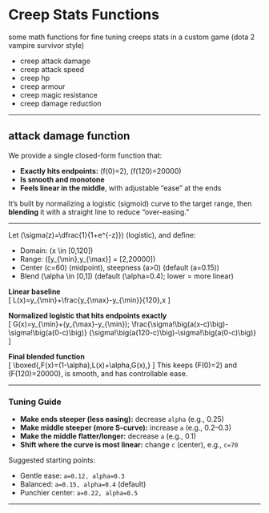 # Creep Stats Functions

some math functions for fine tuning creeps stats in a custom game (dota 2 vampire survivor style)

- creep attack damage
- creep attack speed
- creep hp
- creep armour
- creep magic resistance
- creep damage reduction

---

## attack damage function

We provide a single closed-form function that:

- **Exactly hits endpoints:** \(f(0)=2\), \(f(120)=20000\)  
- **Is smooth and monotone**  
- **Feels linear in the middle**, with adjustable “ease” at the ends

It’s built by normalizing a logistic (sigmoid) curve to the target range, then **blending** it with a straight line to reduce “over-easing.”

---

Let \(\sigma(z)=\dfrac{1}{1+e^{-z}}\) (logistic), and define:

- Domain: \(x \in [0,120]\)  
- Range: \([y_{\min},y_{\max}] = [2,20000]\)  
- Center \(c=60\) (midpoint), steepness \(a>0\) (default \(a=0.15\))  
- Blend \(\alpha \in [0,1]\) (default \(\alpha=0.4\); lower = more linear)

**Linear baseline**  
\[
L(x)=y_{\min}+\frac{y_{\max}-y_{\min}}{120}\,x
\]

**Normalized logistic that hits endpoints exactly**  
\[
G(x)=y_{\min}+(y_{\max}-y_{\min})\;
\frac{\sigma\!\big(a(x-c)\big)-\sigma\!\big(a(0-c)\big)}
{\sigma\!\big(a(120-c)\big)-\sigma\!\big(a(0-c)\big)}
\]

**Final blended function**  
\[
\boxed{\,F(x)=(1-\alpha)\,L(x)+\alpha\,G(x)\,}
\]
This keeps \(F(0)=2\) and \(F(120)=20000\), is smooth, and has controllable ease.

---

### Tuning Guide

- **Make ends steeper (less easing):** decrease `alpha` (e.g., 0.25)  
- **Make middle steeper (more S-curve):** increase `a` (e.g., 0.2–0.3)  
- **Make the middle flatter/longer:** decrease `a` (e.g., 0.1)  
- **Shift where the curve is most linear:** change `c` (center), e.g., `c=70`

Suggested starting points:
- Gentle ease: `a=0.12, alpha=0.3`
- Balanced: `a=0.15, alpha=0.4` (default)
- Punchier center: `a=0.22, alpha=0.5`

---
